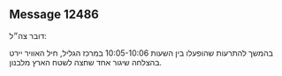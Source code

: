 ## Message 12486

דובר צה״ל:

בהמשך להתרעות שהופעלו בין השעות 10:05-10:06 במרכז הגליל, חיל האוויר יירט בהצלחה שיגור אחד שחצה לשטח הארץ מלבנון.

